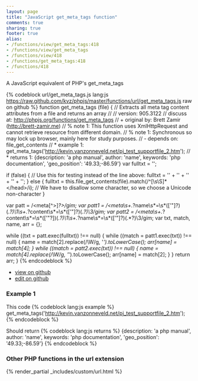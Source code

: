 ```yaml
---
layout: page
title: "JavaScript get_meta_tags function"
comments: true
sharing: true
footer: true
alias:
- /functions/view/get_meta_tags:418
- /functions/view/get_meta_tags
- /functions/view/418
- /functions/get_meta_tags:418
- /functions/418
---
```

<!-- Generated by Rakefile:build -->
A JavaScript equivalent of PHP's get_meta_tags

{% codeblock url/get_meta_tags.js lang:js https://raw.github.com/kvz/phpjs/master/functions/url/get_meta_tags.js raw on github %}
function get_meta_tags (file) {
  // Extracts all meta tag content attributes from a file and returns an array
  //
  // version: 905.3122
  // discuss at: http://phpjs.org/functions/get_meta_tags
  // +   original by: Brett Zamir (http://brett-zamir.me)
  // %        note 1: This function uses XmlHttpRequest and cannot retrieve resource from different domain.
  // %        note 1: Synchronous so may lock up browser, mainly here for study purposes.
  // -    depends on: file_get_contents
  // *     example 1: get_meta_tags('http://kevin.vanzonneveld.net/pj_test_supportfile_2.htm');
  // *     returns 1: {description: 'a php manual', author: 'name', keywords: 'php documentation', 'geo_position': '49.33;-86.59'}
  var fulltxt = '';

  if (false) {
    // Use this for testing instead of the line above:
    fulltxt = '<meta name="author" content="name">' + '<meta name="keywords" content="php documentation">' + '<meta name="DESCRIPTION" content="a php manual">' + '<meta name="geo.position" content="49.33;-86.59">' + '</head>';
  } else {
    fulltxt = this.file_get_contents(file).match(/^[\s\S]*<\/head>/i); // We have to disallow some character, so we choose a Unicode non-character
  }

  var patt = /<meta[^>]*?>/gim;
  var patt1 = /<meta\s+.*?name\s*=\s*(['"]?)(.*?)\1\s+.*?content\s*=\s*(['"]?)(.*?)\3/gim;
  var patt2 = /<meta\s+.*?content\s*=\s*(['"?])(.*?)\1\s+.*?name\s*=\s*(['"]?)(.*?)\3/gim;
  var txt, match, name, arr = {};

  while ((txt = patt.exec(fulltxt)) !== null) {
    while ((match = patt1.exec(txt)) !== null) {
      name = match[2].replace(/\W/g, '_').toLowerCase();
      arr[name] = match[4];
    }
    while ((match = patt2.exec(txt)) !== null) {
      name = match[4].replace(/\W/g, '_').toLowerCase();
      arr[name] = match[2];
    }
  }
  return arr;
}
{% endcodeblock %}

 - [view on github](https://github.com/kvz/phpjs/blob/master/functions/url/get_meta_tags.js)
 - [edit on github](https://github.com/kvz/phpjs/edit/master/functions/url/get_meta_tags.js)

### Example 1
This code
{% codeblock lang:js example %}
get_meta_tags('http://kevin.vanzonneveld.net/pj_test_supportfile_2.htm');
{% endcodeblock %}

Should return
{% codeblock lang:js returns %}
{description: 'a php manual', author: 'name', keywords: 'php documentation', 'geo_position': '49.33;-86.59'}
{% endcodeblock %}


### Other PHP functions in the url extension
{% render_partial _includes/custom/url.html %}
